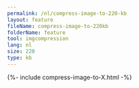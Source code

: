 ```yaml
---
permalink: /nl/compress-image-to-220-kb
layout: feature
fileName: compress-image-to-220kb
folderName: feature
tool: imgcompression
lang: nl
size: 220
type: kb
---
```


{%- include compress-image-to-X.html -%}
